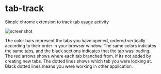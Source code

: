# tab-track
Simple chrome extension to track tab usage activity

![screenshot](https://raw.githubusercontent.com/josephcc/tab-track/master/NYCTravel.png)

The color bars represent the tabs you have opened, ordered vertically according to their order in your browser window. The same colors indicates the same tabs, and the black sections indicates that the tab was loading.
The red arrows shows where each tab branched from, if its not added by creating new tabs. 
The dotted lines shows which tab you were looking at. Black dotted lines means you were working in other application.
